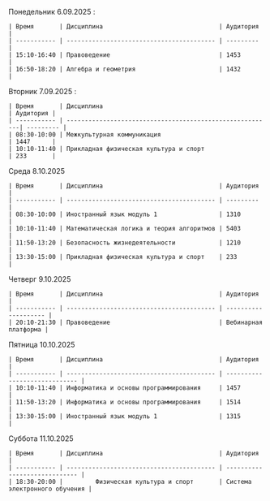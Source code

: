 Понедельник 6.09.2025  :
    
    | Время       | Дисциплина                                | Аудитория |
    | ----------- | ----------------------------------------- | --------- |
    | 15:10-16:40 | Правоведение                              | 1453      |
    | 16:50-18:20 | Алгебра и геометрия                       | 1432      |
 
 Вторник 7.09.2025 :
    
    | Время       | Дисциплина                                               | Аудитория |
    | ----------- | ---------------------------------------------------------| --------- |
    | 08:30-10:00 | Межкультурная коммуникация                               | 1447      |
    | 10:10-11:40 | Прикладная физическая культура и спорт                   | 233       |
    

Среда 8.10.2025 

    | Время       | Дисциплина                                | Аудитория |
    | ----------- | ----------------------------------------- | --------- |
    | 08:30-10:00 | Иностранный язык модуль 1                 | 1310      |
    | 10:10-11:40 | Математическая логика и теория алгоритмов | 5403      |
    | 11:50-13:20 | Безопасность жизнедеятельности            | 1210      |
    | 13:30-15:00 | Прикладная физическая культура и спорт    | 233       |

Четверг 9.10.2025 

    | Время       | Дисциплина                                | Аудитория            |
    | ----------- | ----------------------------------------- | -------------------- |
    | 20:10-21:30 | Правоведение                              | Вебинарная платформа |
    
Пятница 10.10.2025 

    | Время       | Дисциплина                                | Аудитория                     |
    | ----------- | ----------------------------------------- | ----------------------------- |
    | 10:10-11:40 | Информатика и основы программирования     | 1457                          |
    | 11:50-13:20 | Информатика и основы программирования     | 1514                          |
    | 13:30-15:00 | Иностранный язык модуль 1                 | 1315                          |
    

Суббота 11.10.2025 

    | Время       | Дисциплина                                | Аудитория                     |
    | ----------- | ----------------------------------------- | ----------------------------- |
    | 18:30-20:00 |  	 	Физическая культура и спорт       | Система электронного обучения |
    
